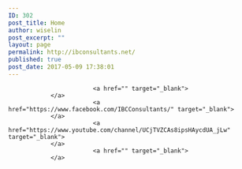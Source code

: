 ```yaml
---
ID: 302
post_title: Home
author: wiselin
post_excerpt: ""
layout: page
permalink: http://ibconsultants.net/
published: true
post_date: 2017-05-09 17:38:01
---
```


							<a href="" target="_blank">
				</a>
							<a href="https://www.facebook.com/IBCConsultants/" target="_blank">
				</a>
							<a href="https://www.youtube.com/channel/UCjTVZCAs8ipsHAycdUA_jLw" target="_blank">
				</a>
							<a href="" target="_blank">
				</a>